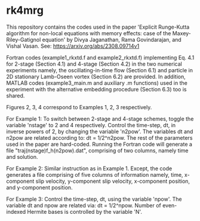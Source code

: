 # rk4mrg
This repository contains the codes used in the paper 'Explicit Runge-Kutta algorithm for non-local equations with memory effects: case of the Maxey-Riley-Gatignol equation' by Divya Jaganathan, Rama Govindarajan, and Vishal Vasan. See: https://arxiv.org/abs/2308.09714v1

Fortran codes (example1_rkxtd.f and example2_rkxtd.f) implementing Eq. 4.1 for 2-stage (Section 4.1) and 4-stage (Section 4.2) in the two numerical experiments namely, the oscillating-in-time flow (Section 6.1) and particle in 2D stationary Lamb-Oseen vortex (Section 6.2) are provided. In addition, MATLAB codes (example3_main.m and auxiliary .m functions) used in the experiment with the alternative embedding procedure (Section 6.3) too is shared.

Figures 2, 3, 4 correspond to Examples 1, 2, 3 respectively.

For Example 1: To switch between 2-stage and 4-stage schemes, toggle the variable 'nstage' to 2 and 4 respectively. Control the time-step, dt, in inverse powers of 2, by changing the variable 'n2pow'. The variables dt and n2pow are related according to: dt = 1/2^n2pow. The rest of the parameters used in the paper are hard-coded. Running the Fortran code will generate a file "traj(nstage)f_h(n2pow).dat", comprising of two columns, namely time and solution.

For Example 2: Similar instruction as in Example 1. Except, the code generates a file comprising of five columns of information namely, time, x-component slip velocity, y-component slip velocity, x-component position, and y-component position.

For Example 3: Control the time-step, dt, using the variable 'npow'. The variable dt and npow are related via: dt = 1/2^npow. Number of even-indexed Hermite bases is controlled by the variable 'N'. 
